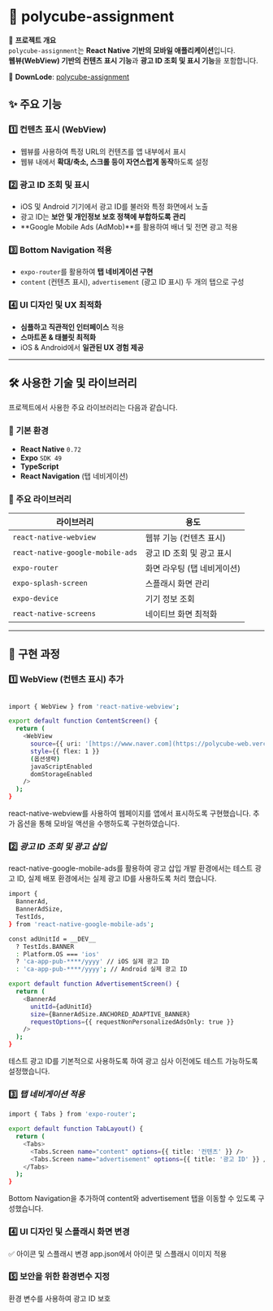# 📌 polycube-assignment

🚀 **프로젝트 개요**  
`polycube-assignment`는 **React Native 기반의 모바일 애플리케이션**입니다.  
**웹뷰(WebView) 기반의 컨텐츠 표시 기능**과 **광고 ID 조회 및 표시 기능**을 포함합니다.  

🔗 **DownLode**: [polycube-assignment]([https://github.com/baebang/polycube-assignment](https://expo.dev/accounts/jaejungkim/projects/polycubeAssignment/builds/950936bf-c470-493e-8da0-ea1a6cc9a495))

## ✨ 주요 기능
### 1️⃣ **컨텐츠 표시 (WebView)**
- 웹뷰를 사용하여 특정 URL의 컨텐츠를 앱 내부에서 표시  
- 웹뷰 내에서 **확대/축소, 스크롤 등이 자연스럽게 동작**하도록 설정  

### 2️⃣ **광고 ID 조회 및 표시**
- iOS 및 Android 기기에서 광고 ID를 불러와 특정 화면에서 노출  
- 광고 ID는 **보안 및 개인정보 보호 정책에 부합하도록 관리**  
- **Google Mobile Ads (AdMob)**를 활용하여 배너 및 전면 광고 적용  

### 3️⃣ **Bottom Navigation 적용**
- `expo-router`를 활용하여 **탭 네비게이션 구현**  
- `content` (컨텐츠 표시), `advertisement` (광고 ID 표시) 두 개의 탭으로 구성  

### 4️⃣ **UI 디자인 및 UX 최적화**
- **심플하고 직관적인 인터페이스** 적용  
- **스마트폰 & 태블릿 최적화**  
- iOS & Android에서 **일관된 UX 경험 제공**  

---

## 🛠️ 사용한 기술 및 라이브러리  
프로젝트에서 사용한 주요 라이브러리는 다음과 같습니다.  

### 📌 **기본 환경**
- **React Native** `0.72`
- **Expo** `SDK 49`
- **TypeScript**
- **React Navigation** (탭 네비게이션)

### 📌 **주요 라이브러리**
| 라이브러리 | 용도 |
|------------|--------------------------------------|
| `react-native-webview` | 웹뷰 기능 (컨텐츠 표시) |
| `react-native-google-mobile-ads` | 광고 ID 조회 및 광고 표시 |
| `expo-router` | 화면 라우팅 (탭 네비게이션) |
| `expo-splash-screen` | 스플래시 화면 관리 |
| `expo-device` | 기기 정보 조회 |
| `react-native-screens` | 네이티브 화면 최적화 |

---


## 🔧 **구현 과정**
### 1️⃣  WebView (컨텐츠 표시) 추가 
```sh

import { WebView } from 'react-native-webview';

export default function ContentScreen() {
  return (
    <WebView
      source={{ uri: '[https://www.naver.com](https://polycube-web.vercel.app/)' }} // 웹페이지 로드
      style={{ flex: 1 }}
      (옵션생략)
      javaScriptEnabled
      domStorageEnabled
    />
  );
}
```
react-native-webview를 사용하여 웹페이지를 앱에서 표시하도록 구현했습니다.
추가 옵션을 통해 모바일 액션을 수행하도록 구현하였습니다.

### 2️⃣ ***광고 ID 조회 및 광고 삽입***
react-native-google-mobile-ads를 활용하여 광고 삽입
개발 환경에서는 테스트 광고 ID, 실제 배포 환경에서는 실제 광고 ID를 사용하도록 처리 했습니다.
```sh
import {
  BannerAd,
  BannerAdSize,
  TestIds,
} from 'react-native-google-mobile-ads';

const adUnitId = __DEV__
  ? TestIds.BANNER
  : Platform.OS === 'ios'
  ? 'ca-app-pub-****/yyyy' // iOS 실제 광고 ID
  : 'ca-app-pub-****/yyyy'; // Android 실제 광고 ID

export default function AdvertisementScreen() {
  return (
    <BannerAd
      unitId={adUnitId}
      size={BannerAdSize.ANCHORED_ADAPTIVE_BANNER}
      requestOptions={{ requestNonPersonalizedAdsOnly: true }}
    />
  );
}
```
테스트 광고 ID를 기본적으로 사용하도록 하여 광고 심사 이전에도 테스트 가능하도록 설정했습니다.

### 3️⃣ ***탭 네비게이션 적용***
```sh
import { Tabs } from 'expo-router';

export default function TabLayout() {
  return (
    <Tabs>
      <Tabs.Screen name="content" options={{ title: '컨텐츠' }} />
      <Tabs.Screen name="advertisement" options={{ title: '광고 ID' }} />
    </Tabs>
  );
}
```
Bottom Navigation을 추가하여 content와 advertisement 탭을 이동할 수 있도록 구성했습니다.
### 4️⃣ UI 디자인 및 스플래시 화면 변경
✅ 아이콘 및 스플래시 변경
app.json에서 아이콘 및 스플래시 이미지 적용

### 5️⃣ 보안을 위한 환경변수 지정
환경 변수를 사용하여 광고 ID 보호




